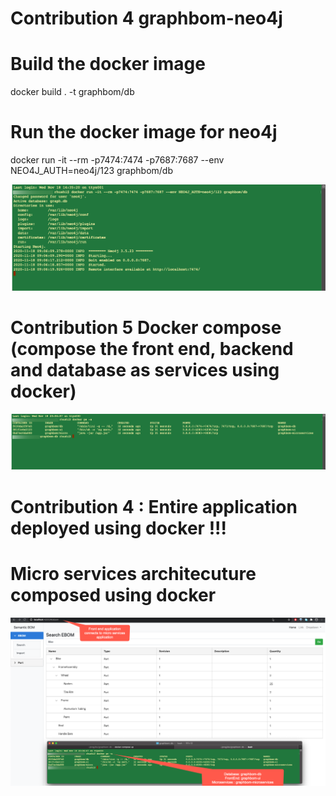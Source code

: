 # Contribution 4 graphbom-neo4j

# Build the docker image
docker build . -t graphbom/db

# Run the docker image for neo4j
docker run -it --rm -p7474:7474 -p7687:7687 --env NEO4J_AUTH=neo4j/123 graphbom/db

![Alt text](neo4j-db.png)

# Contribution 5 Docker compose (compose the front end, backend and database as services using docker)
![Alt text](docker-compose.png)

# Contribution 4 : Entire application deployed using docker !!!

# Micro services architecuture composed using docker

![Alt text](microservices.png)
